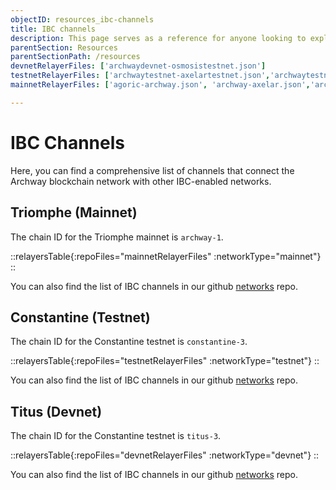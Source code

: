 ```yaml
---
objectID: resources_ibc-channels
title: IBC channels
description: This page serves as a reference for anyone looking to explore the various IBC channels that connect the Archway network to other networks.
parentSection: Resources
parentSectionPath: /resources
devnetRelayerFiles: ['archwaydevnet-osmosistestnet.json']
testnetRelayerFiles: ['archwaytestnet-axelartestnet.json','archwaytestnet-osmosistestnet.json']
mainnetRelayerFiles: ['agoric-archway.json', 'archway-axelar.json','archway-bitcanna.json','archway-cosmoshub.json','archway-jackal.json','archway-juno.json','archway-kujira.json','archway-noble.json','archway-nois.json','archway-osmosis.json','archway-quicksilver.json','archway-umee.json',]

---
```


# IBC Channels

Here, you can find a comprehensive list of channels that connect the Archway blockchain network with other IBC-enabled networks.


## Triomphe (Mainnet)

The chain ID for the Triomphe mainnet is `archway-1`.

::relayersTable{:repoFiles="mainnetRelayerFiles" :networkType="mainnet"}
::
<!-- <relayers-table :repo-files="mainnetRelayerFiles" :isMainnet="true" /> -->

You can also find the list of IBC channels in our github <a href="https://github.com/archway-network/networks/tree/main/_IBC" target="_blank" >networks</a> repo.



## Constantine (Testnet)

The chain ID for the Constantine testnet is `constantine-3`.

::relayersTable{:repoFiles="testnetRelayerFiles" :networkType="testnet"}
::
<!-- <relayers-table :repo-files="testnetRelayerFiles" :isMainnet="false" /> -->

You can also find the list of IBC channels in our github <a href="https://github.com/archway-network/networks/tree/main/testnets/_IBC" target="_blank" >networks</a> repo.

## Titus (Devnet)

The chain ID for the Constantine testnet is `titus-3`.

::relayersTable{:repoFiles="devnetRelayerFiles" :networkType="devnet"}
::
<!-- <relayers-table :repo-files="devnetRelayerFiles" :isMainnet="false" /> -->

You can also find the list of IBC channels in our github <a href="https://github.com/archway-network/networks/tree/main/devnets/_IBC" target="_blank" >networks</a> repo.
